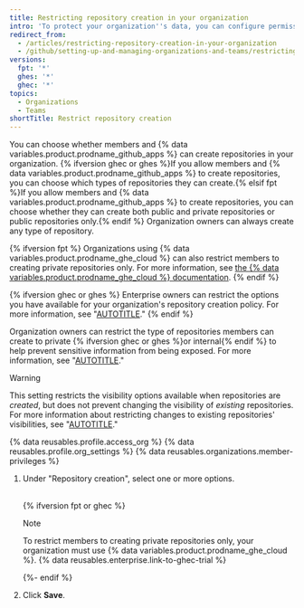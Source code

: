 ```yaml
---
title: Restricting repository creation in your organization
intro: 'To protect your organization''s data, you can configure permissions for creating repositories in your organization.'
redirect_from:
  - /articles/restricting-repository-creation-in-your-organization
  - /github/setting-up-and-managing-organizations-and-teams/restricting-repository-creation-in-your-organization
versions:
  fpt: '*'
  ghes: '*'
  ghec: '*'
topics:
  - Organizations
  - Teams
shortTitle: Restrict repository creation
---
```


You can choose whether members and {% data variables.product.prodname_github_apps %} can create repositories in your organization. {% ifversion ghec or ghes %}If you allow members and {% data variables.product.prodname_github_apps %} to create repositories, you can choose which types of repositories they can create.{% elsif fpt %}If you allow members and {% data variables.product.prodname_github_apps %} to create repositories, you can choose whether they can create both public and private repositories or public repositories only.{% endif %} Organization owners can always create any type of repository.

{% ifversion fpt %}
Organizations using {% data variables.product.prodname_ghe_cloud %} can also restrict members to creating private repositories only. For more information, see [the {% data variables.product.prodname_ghe_cloud %} documentation](/enterprise-cloud@latest/organizations/managing-organization-settings/restricting-repository-creation-in-your-organization).
{% endif %}

{% ifversion ghec or ghes %}
Enterprise owners can restrict the options you have available for your organization's repository creation policy. For more information, see "[AUTOTITLE](/admin/policies/enforcing-policies-for-your-enterprise/enforcing-repository-management-policies-in-your-enterprise#enforcing-a-policy-for-repository-creation)."
{% endif %}

Organization owners can restrict the type of repositories members can create to private {% ifversion ghec or ghes %}or internal{% endif %} to help prevent sensitive information from being exposed. For more information, see "[AUTOTITLE](/code-security/getting-started/best-practices-for-preventing-data-leaks-in-your-organization)."

> [!WARNING]
> This setting restricts the visibility options available when repositories are _created_, but does not prevent changing the visibility of _existing_ repositories. For more information about restricting changes to existing repositories' visibilities, see "[AUTOTITLE](/organizations/managing-organization-settings/restricting-repository-visibility-changes-in-your-organization)."

{% data reusables.profile.access_org %}
{% data reusables.profile.org_settings %}
{% data reusables.organizations.member-privileges %}
1. Under "Repository creation", select one or more options. <br><br>

   {% ifversion fpt or ghec %}

   > [!NOTE]
   > To restrict members to creating private repositories only, your organization must use {% data variables.product.prodname_ghe_cloud %}. {% data reusables.enterprise.link-to-ghec-trial %}

   {%- endif %}

1. Click **Save**.
